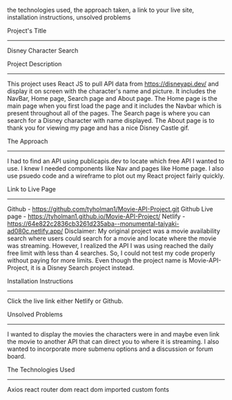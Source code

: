 the technologies used, the approach taken, a link to your live site, installation instructions, unsolved problems

Project's Title
________________________________________________________________________________
Disney Character Search

Project Description
________________________________________________________________________________
This project uses React JS to pull API data from https://disneyapi.dev/ and display it on screen with the character's name and picture. It includes the NavBar, Home page, Search page and About page. The Home page is the main page when you first load the page and it includes the Navbar which is present throughout all of the pages. The Search page is where you can search for a Disney character with name displayed. The About page is to thank you for viewing my page and has a nice Disney Castle gif.

The Approach
________________________________________________________________________________
I had to find an API using publicapis.dev to locate which free API I wanted to use. I knew I needed components like Nav and pages like Home page. I also use psuedo code and a wireframe to plot out my React project fairly quickly.

Link to Live Page
________________________________________________________________________________
Github - https://github.com/tyholman1/Movie-API-Project.git
Github Live page - https://tyholman1.github.io/Movie-API-Project/
Netlify - https://64e822c2836cb3261d235aba--monumental-taiyaki-ad080c.netlify.app/
Disclaimer: My original project was a movie availability search where users could search for a movie and locate where the movie was streaming. However, I realized the API I was using reached the daily free limit with less than 4 searches. So, I could not test my code properly without paying for more limits. Even though the project name is Movie-API-Project, it is a Disney Search project instead.

Installation Instructions
________________________________________________________________________________
Click the live link either Netlify or Github.

Unsolved Problems
________________________________________________________________________________
I wanted to display the movies the characters were in and maybe even link the movie to another API that can direct you to where it is streaming. I also wanted to incorporate more submenu options and a discussion or forum board. 

The Technologies Used
________________________________________________________________________________
Axios
react router dom
react dom
imported custom fonts 
